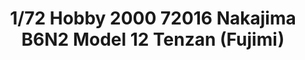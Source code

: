 ---
layout: product
title: "1/72 Hobby 2000 72016 Nakajima B6N2 Model 12 Tenzan (Fujimi)"
price: "2300" 
desc: "Maketa"
img_path: "/assets/img/H2K72016.jpg"
brand: "N/A"
available: false
special_offer: false
new: false
soon: false
cat: "010000"
subcat: "011900"
subsubcat: "0N/A"
sifra: "H2K72016"
popular: false
---